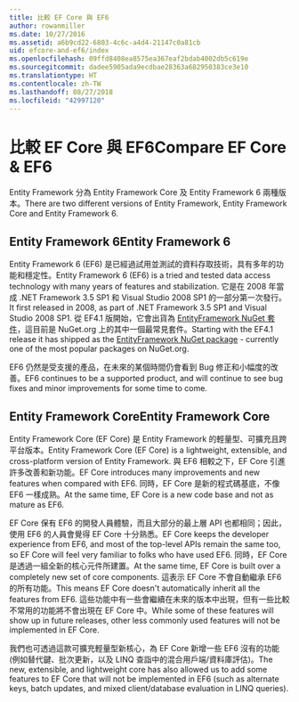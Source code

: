 ```yaml
---
title: 比較 EF Core 與 EF6
author: rowanmiller
ms.date: 10/27/2016
ms.assetid: a6b9cd22-6803-4c6c-a4d4-21147c0a81cb
uid: efcore-and-ef6/index
ms.openlocfilehash: 09ffd8408ea8575ea367eaf2bdab4002db5c619e
ms.sourcegitcommit: dadee5905ada9ecdbae28363a682950383ce3e10
ms.translationtype: HT
ms.contentlocale: zh-TW
ms.lasthandoff: 08/27/2018
ms.locfileid: "42997120"
---
```

# <a name="compare-ef-core--ef6"></a><span data-ttu-id="4a9f0-102">比較 EF Core 與 EF6</span><span class="sxs-lookup"><span data-stu-id="4a9f0-102">Compare EF Core & EF6</span></span>

<span data-ttu-id="4a9f0-103">Entity Framework 分為 Entity Framework Core 及 Entity Framework 6 兩種版本。</span><span class="sxs-lookup"><span data-stu-id="4a9f0-103">There are two different versions of Entity Framework, Entity Framework Core and Entity Framework 6.</span></span>

## <a name="entity-framework-6"></a><span data-ttu-id="4a9f0-104">Entity Framework 6</span><span class="sxs-lookup"><span data-stu-id="4a9f0-104">Entity Framework 6</span></span>

<span data-ttu-id="4a9f0-105">Entity Framework 6 (EF6) 是已經過試用並測試的資料存取技術，具有多年的功能和穩定性。</span><span class="sxs-lookup"><span data-stu-id="4a9f0-105">Entity Framework 6 (EF6) is a tried and tested data access technology with many years of features and stabilization.</span></span> <span data-ttu-id="4a9f0-106">它是在 2008 年當成 .NET Framework 3.5 SP1 和 Visual Studio 2008 SP1 的一部分第一次發行。</span><span class="sxs-lookup"><span data-stu-id="4a9f0-106">It first released in 2008, as part of .NET Framework 3.5 SP1 and Visual Studio 2008 SP1.</span></span> <span data-ttu-id="4a9f0-107">從 EF4.1 版開始，它會出貨為 [EntityFramework NuGet 套件](https://www.nuget.org/packages/EntityFramework/)，這目前是 NuGet.org 上的其中一個最常見套件。</span><span class="sxs-lookup"><span data-stu-id="4a9f0-107">Starting with the EF4.1 release it has shipped as the [EntityFramework NuGet package](https://www.nuget.org/packages/EntityFramework/) - currently one of the most popular packages on NuGet.org.</span></span>

<span data-ttu-id="4a9f0-108">EF6 仍然是受支援的產品，在未來的某個時間仍會看到 Bug 修正和小幅度的改善。</span><span class="sxs-lookup"><span data-stu-id="4a9f0-108">EF6 continues to be a supported product, and will continue to see bug fixes and minor improvements for some time to come.</span></span>

## <a name="entity-framework-core"></a><span data-ttu-id="4a9f0-109">Entity Framework Core</span><span class="sxs-lookup"><span data-stu-id="4a9f0-109">Entity Framework Core</span></span>

<span data-ttu-id="4a9f0-110">Entity Framework Core (EF Core) 是 Entity Framework 的輕量型、可擴充且跨平台版本。</span><span class="sxs-lookup"><span data-stu-id="4a9f0-110">Entity Framework Core (EF Core) is a lightweight, extensible, and cross-platform version of Entity Framework.</span></span> <span data-ttu-id="4a9f0-111">與 EF6 相較之下，EF Core 引進許多改善和新功能。</span><span class="sxs-lookup"><span data-stu-id="4a9f0-111">EF Core introduces many improvements and new features when compared with EF6.</span></span> <span data-ttu-id="4a9f0-112">同時，EF Core 是新的程式碼基底，不像 EF6 一樣成熟。</span><span class="sxs-lookup"><span data-stu-id="4a9f0-112">At the same time, EF Core is a new code base and not as mature as EF6.</span></span>

<span data-ttu-id="4a9f0-113">EF Core 保有 EF6 的開發人員體驗，而且大部分的最上層 API 也都相同；因此，使用 EF6 的人員會覺得 EF Core 十分熟悉。</span><span class="sxs-lookup"><span data-stu-id="4a9f0-113">EF Core keeps the developer experience from EF6, and most of the top-level APIs remain the same too, so EF Core will feel very familiar to folks who have used EF6.</span></span> <span data-ttu-id="4a9f0-114">同時，EF Core 是透過一組全新的核心元件所建置。</span><span class="sxs-lookup"><span data-stu-id="4a9f0-114">At the same time, EF Core is built over a completely new set of core components.</span></span> <span data-ttu-id="4a9f0-115">這表示 EF Core 不會自動繼承 EF6 的所有功能。</span><span class="sxs-lookup"><span data-stu-id="4a9f0-115">This means EF Core doesn't automatically inherit all the features from EF6.</span></span> <span data-ttu-id="4a9f0-116">這些功能中有一些會繼續在未來的版本中出現，但有一些比較不常用的功能將不會出現在 EF Core 中。</span><span class="sxs-lookup"><span data-stu-id="4a9f0-116">While some of these features will show up in future releases, other less commonly used features will not be implemented in EF Core.</span></span>

<span data-ttu-id="4a9f0-117">我們也可透過這款可擴充輕量型新核心，為 EF Core 新增一些 EF6 沒有的功能 (例如替代鍵、批次更新，以及 LINQ 查詣中的混合用戶端/資料庫評估)。</span><span class="sxs-lookup"><span data-stu-id="4a9f0-117">The new, extensible, and lightweight core has also allowed us to add some features to EF Core that will not be implemented in EF6 (such as alternate keys, batch updates, and mixed client/database evaluation in LINQ queries).</span></span>
